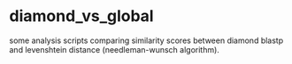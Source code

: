 # diamond_vs_global

some analysis scripts comparing similarity scores between diamond blastp and levenshtein distance (needleman-wunsch algorithm).
